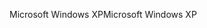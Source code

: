 <span data-ttu-id="18d5a-101">Microsoft Windows XP</span><span class="sxs-lookup"><span data-stu-id="18d5a-101">Microsoft Windows XP</span></span>